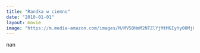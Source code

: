 ```yaml
---
title: "Randka w ciemno"
date: "2010-01-01"
layout: movie
image: "https://m.media-amazon.com/images/M/MV5BNmM2NTZlYjMtMGIyYy00MjQ4LThlNDgtZDdiYmMxZTJmMjNlXkEyXkFqcGdeQXVyMTc4MzI2NQ@@._V1_SX300.jpg"
---
```


nan
